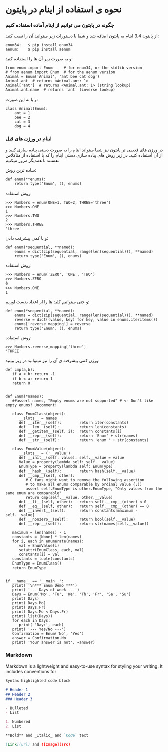 # نحوه ی استفاده از اینام در پایتون
### چگونه در پایتون می توانیم از اینام آماده استفاده کنیم

از پایتون 3.4 اینام به پایتون اضافه شد و شما با دستورات زیر میتوانید آن را نصب کنید:

```
enum34:   $ pip install enum34
aenum:    $ pip install aenum
```

و به صورت زیر آن ها را استفاده کنید:

```
from enum import Enum     # for enum34, or the stdlib version
# from aenum import Enum  # for the aenum version
Animal = Enum('Animal', 'ant bee cat dog')
Animal.ant  # returns <Animal.ant: 1>
Animal['ant']  # returns <Animal.ant: 1> (string lookup)
Animal.ant.name  # returns 'ant' (inverse lookup)
```

و یا به این صورت:

```
class Animal(Enum):
    ant = 1
    bee = 2
    cat = 3
    dog = 4
```
### اینام در ورژن های قبل

در ورژن های قدیمی تر پایتون نیز شما میتواند اینام را به صورت دستی پیاده سازی کنید و از آن استفاده کنید.
در زیر روش های پیاده سازی دستی اینام را که با استفاده از متاکلاس هستند با همدیگر مرور میکنیم.

ساده ترین روش:

```
def enum(**enums):
    return type('Enum', (), enums)
```

روش استفاده:

```
>>> Numbers = enum(ONE=1, TWO=2, THREE='three')
>>> Numbers.ONE
1
>>> Numbers.TWO
2
>>> Numbers.THREE
'three'
```

و با کمی پیشرفت دادن:

```
def enum(*sequential, **named):
    enums = dict(zip(sequential, range(len(sequential))), **named)
    return type('Enum', (), enums)
```

روش استفاده:

```
>>> Numbers = enum('ZERO', 'ONE', 'TWO')
>>> Numbers.ZERO
0
>>> Numbers.ONE
1
```

و حتی میتوانیم کلید ها را از اعداد بدست اوریم:

```
def enum(*sequential, **named):
    enums = dict(zip(sequential, range(len(sequential))), **named)
    reverse = dict((value, key) for key, value in enums.iteritems())
    enums['reverse_mapping'] = reverse
    return type('Enum', (), enums)
```

روش استفاده:

```
>>> Numbers.reverse_mapping['three']
'THREE'
```
ورژن کمی پیشرفته ی آن را نیز میتوانید در زیر ببینید:

```
def cmp(a,b):
   if a < b: return -1
   if b < a: return 1
   return 0


def Enum(*names):
   ##assert names, "Empty enums are not supported" # <- Don't like empty enums? Uncomment!

   class EnumClass(object):
      __slots__ = names
      def __iter__(self):        return iter(constants)
      def __len__(self):         return len(constants)
      def __getitem__(self, i):  return constants[i]
      def __repr__(self):        return 'Enum' + str(names)
      def __str__(self):         return 'enum ' + str(constants)

   class EnumValue(object):
      __slots__ = ('__value')
      def __init__(self, value): self.__value = value
      Value = property(lambda self: self.__value)
      EnumType = property(lambda self: EnumType)
      def __hash__(self):        return hash(self.__value)
      def __cmp__(self, other):
         # C fans might want to remove the following assertion
         # to make all enums comparable by ordinal value {;))
         assert self.EnumType is other.EnumType, "Only values from the same enum are comparable"
         return cmp(self.__value, other.__value)
      def __lt__(self, other):   return self.__cmp__(other) < 0
      def __eq__(self, other):   return self.__cmp__(other) == 0
      def __invert__(self):      return constants[maximum - self.__value]
      def __nonzero__(self):     return bool(self.__value)
      def __repr__(self):        return str(names[self.__value])

   maximum = len(names) - 1
   constants = [None] * len(names)
   for i, each in enumerate(names):
      val = EnumValue(i)
      setattr(EnumClass, each, val)
      constants[i] = val
   constants = tuple(constants)
   EnumType = EnumClass()
   return EnumType


if __name__ == '__main__':
   print( '\n*** Enum Demo ***')
   print( '--- Days of week ---')
   Days = Enum('Mo', 'Tu', 'We', 'Th', 'Fr', 'Sa', 'Su')
   print( Days)
   print( Days.Mo)
   print( Days.Fr)
   print( Days.Mo < Days.Fr)
   print( list(Days))
   for each in Days:
      print( 'Day:', each)
   print( '--- Yes/No ---')
   Confirmation = Enum('No', 'Yes')
   answer = Confirmation.No
   print( 'Your answer is not', ~answer)
```

### Markdown

Markdown is a lightweight and easy-to-use syntax for styling your writing. It includes conventions for

```markdown
Syntax highlighted code block

# Header 1
## Header 2
### Header 3

- Bulleted
- List

1. Numbered
2. List

**Bold** and _Italic_ and `Code` text

[Link](url) and ![Image](src)
```
